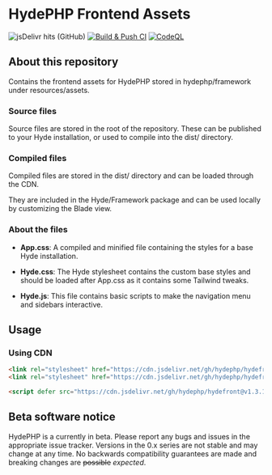 # HydePHP Frontend Assets
![jsDelivr hits (GitHub)](https://img.shields.io/jsdelivr/gh/hm/hydephp/hydefront)
[![Build & Push CI](https://github.com/hydephp/hydefront/actions/workflows/node.js.yml/badge.svg)](https://github.com/hydephp/hydefront/actions/workflows/node.js.yml)
[![CodeQL](https://github.com/hydephp/hydefront/actions/workflows/codeql.yml/badge.svg)](https://github.com/hydephp/hydefront/actions/workflows/codeql.yml)

## About this repository

Contains the frontend assets for HydePHP stored in hydephp/framework under resources/assets.

### Source files
Source files are stored in the root of the repository. These can be published to your Hyde installation, or used to compile into the dist/ directory.

### Compiled files
Compiled files are stored in the dist/ directory and can be loaded through the CDN.

They are included in the Hyde/Framework package and can be used locally by customizing the Blade view.

### About the files

- **App.css**:
A compiled and minified file containing the styles for a base Hyde installation.

- **Hyde.css**:
The Hyde stylesheet contains the custom base styles and should be loaded after App.css as it contains some Tailwind tweaks.

- **Hyde.js**:
This file contains basic scripts to make the navigation menu and sidebars interactive.

## Usage

### Using CDN
```html
<link rel="stylesheet" href="https://cdn.jsdelivr.net/gh/hydephp/hydefront@v1.3.1/dist/app.css">
<link rel="stylesheet" href="https://cdn.jsdelivr.net/gh/hydephp/hydefront@v1.3.1/dist/hyde.css">

<script defer src="https://cdn.jsdelivr.net/gh/hydephp/hydefront@v1.3.1/dist/hyde.js"></script>
```


## Beta software notice
HydePHP is a currently in beta. Please report any bugs and issues in the appropriate issue tracker. Versions in the 0.x series are not stable and may change at any time. No backwards compatibility guarantees are made and breaking changes are <s>possible</s> <i>expected</i>.
